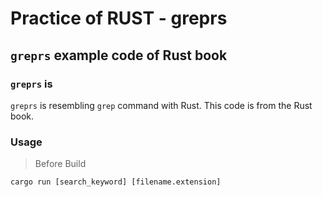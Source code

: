 # Practice of RUST - greprs

## `greprs` example code of Rust book

### `greprs` is

`greprs` is resembling `grep` command with Rust. This code is from the Rust book.

### Usage

> Before Build

```shell
cargo run [search_keyword] [filename.extension]
```

